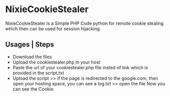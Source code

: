 
# NixieCookieStealer

NixieCookieStealer is a Simple PHP Code python for remote cookie stealing which then can be used for session hijacking.

## Usages | Steps

- Download the files
- Upload the cookiestealer.php in your host
- Paste the url of your cookiestealer.php file insted of link which is provided in the script.txt 
- Upload the script >> if the page is redirected to the google.com, then open your hosting space, you can see a log.txt >> open the file Now you can see the Cookie.

